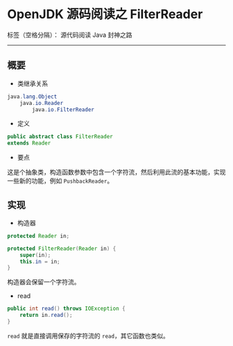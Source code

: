 # OpenJDK 源码阅读之 FilterReader 

标签（空格分隔）： 源代码阅读 Java 封神之路

---

## 概要

* 类继承关系 

```java
java.lang.Object
    java.io.Reader
        java.io.FilterReader
```

* 定义 

```java
public abstract class FilterReader
extends Reader
```

* 要点 

这是个抽象类，构造函数参数中包含一个字符流，然后利用此流的基本功能，实现一些新的功能，例如 `PushbackReader`。


## 实现 

* 构造器 

```java
protected Reader in;

protected FilterReader(Reader in) {
    super(in);
    this.in = in;
}
```

构造器会保留一个字符流。

* read

```java
public int read() throws IOException {
    return in.read();
}
```

`read` 就是直接调用保存的字符流的 `read`，其它函数也类似。
